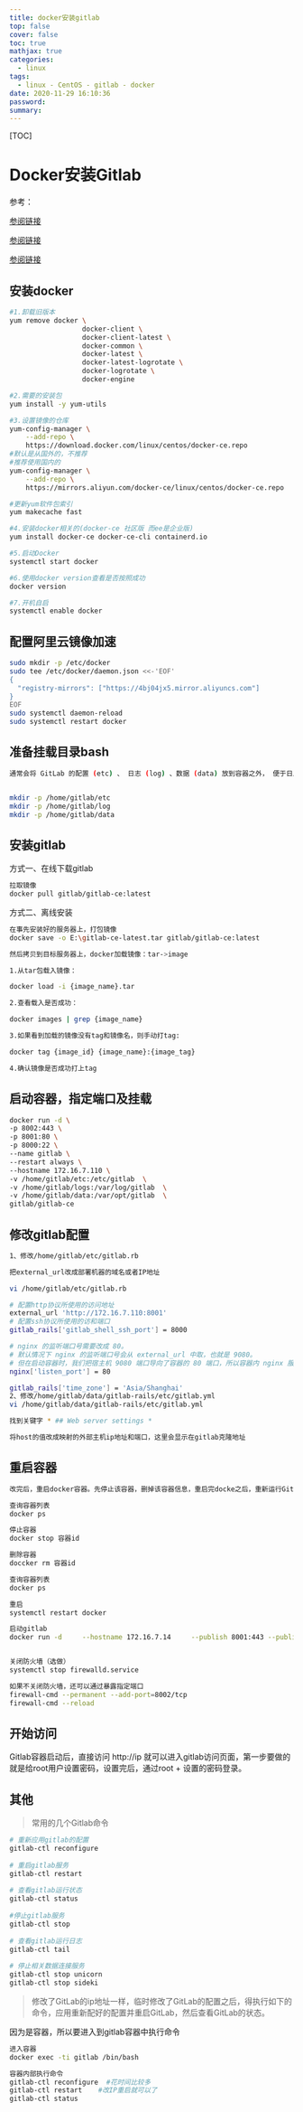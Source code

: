 ```yaml
---
title: docker安装gitlab
top: false
cover: false
toc: true
mathjax: true
categories:
  - linux
tags:
  - linux - CentOS - gitlab - docker
date: 2020-11-29 16:10:36
password:
summary:
---
```


[TOC]

# Docker安装Gitlab
参考：

[参阅链接](https://blog.csdn.net/qq_33619378/article/details/89706222)

[参阅链接](https://www.cnblogs.com/zuxing/articles/9329152.html)

[参阅链接](https://segmentfault.com/a/1190000021229534)

## 安装docker
```bash
#1.卸载旧版本
yum remove docker \
                  docker-client \
                  docker-client-latest \
                  docker-common \
                  docker-latest \
                  docker-latest-logrotate \
                  docker-logrotate \
                  docker-engine

#2.需要的安装包
yum install -y yum-utils

#3.设置镜像的仓库
yum-config-manager \
    --add-repo \
    https://download.docker.com/linux/centos/docker-ce.repo
#默认是从国外的，不推荐
#推荐使用国内的
yum-config-manager \
    --add-repo \
    https://mirrors.aliyun.com/docker-ce/linux/centos/docker-ce.repo

#更新yum软件包索引
yum makecache fast

#4.安装docker相关的(docker-ce 社区版 而ee是企业版)
yum install docker-ce docker-ce-cli containerd.io

#5.启动Docker
systemctl start docker

#6.使用docker version查看是否按照成功
docker version

#7.开机自启
systemctl enable docker
```

## 配置阿里云镜像加速
```bash
sudo mkdir -p /etc/docker
sudo tee /etc/docker/daemon.json <<-'EOF'
{
  "registry-mirrors": ["https://4bj04jx5.mirror.aliyuncs.com"]
}
EOF
sudo systemctl daemon-reload
sudo systemctl restart docker
```
## 准备挂载目录bash
```bash
通常会将 GitLab 的配置 (etc) 、 日志 (log) 、数据 (data) 放到容器之外， 便于日后升级， 因此请先准备这三个目录。


mkdir -p /home/gitlab/etc
mkdir -p /home/gitlab/log
mkdir -p /home/gitlab/data
```
## 安装gitlab
方式一、在线下载gitlab
```bash
拉取镜像
docker pull gitlab/gitlab-ce:latest

```
方式二、离线安装
```bash
在事先安装好的服务器上，打包镜像
docker save -o E:\gitlab-ce-latest.tar gitlab/gitlab-ce:latest

然后拷贝到目标服务器上，docker加载镜像：tar->image

1.从tar包载入镜像：

docker load -i {image_name}.tar

2.查看载入是否成功：

docker images | grep {image_name}

3.如果看到加载的镜像没有tag和镜像名，则手动打tag:

docker tag {image_id} {image_name}:{image_tag}

4.确认镜像是否成功打上tag
```
## 启动容器，指定端口及挂载
```bash
docker run -d \
-p 8002:443 \
-p 8001:80 \
-p 8000:22 \
--name gitlab \
--restart always \
--hostname 172.16.7.110 \
-v /home/gitlab/etc:/etc/gitlab  \
-v /home/gitlab/logs:/var/log/gitlab  \
-v /home/gitlab/data:/var/opt/gitlab  \
gitlab/gitlab-ce

```

## 修改gitlab配置
```bash
1、修改/home/gitlab/etc/gitlab.rb

把external_url改成部署机器的域名或者IP地址

vi /home/gitlab/etc/gitlab.rb

# 配置http协议所使用的访问地址
external_url 'http://172.16.7.110:8001'
# 配置ssh协议所使用的访和端口
gitlab_rails['gitlab_shell_ssh_port'] = 8000

# nginx 的监听端口号需要改成 80。
# 默认情况下 nginx 的监听端口号会从 external_url 中取，也就是 9080。
# 但在启动容器时，我们把宿主机 9080 端口导向了容器的 80 端口，所以容器内 nginx 服务端口应该为 80。
nginx['listen_port'] = 80

gitlab_rails['time_zone'] = 'Asia/Shanghai'
2、修改/home/gitlab/data/gitlab-rails/etc/gitlab.yml
vi /home/gitlab/data/gitlab-rails/etc/gitlab.yml

找到关键字 * ## Web server settings * 

将host的值改成映射的外部主机ip地址和端口，这里会显示在gitlab克隆地址

```
## 重启容器
```bash
改完后，重启docker容器。先停止该容器，删掉该容器信息，重启完docke之后，重新运行GitLab容器

查询容器列表
docker ps

停止容器
docker stop 容器id

删除容器
doccker rm 容器id

查询容器列表
docker ps

重启
systemctl restart docker

启动gitlab
docker run -d     --hostname 172.16.7.14     --publish 8001:443 --publish 8002:80 --publish 8000:22     --name gitlab --restart always     --volume /home/gitlab/etc:/etc/gitlab     --volume /home/gitlab/logs:/var/log/gitlab     --volume /home/gitlab/data:/var/opt/gitlab 镜像id


关闭防火墙（选做）
systemctl stop firewalld.service

如果不关闭防火墙，还可以通过暴露指定端口
firewall-cmd --permanent --add-port=8002/tcp
firewall-cmd --reload
```
## 开始访问
Gitlab容器启动后，直接访问 http://ip  就可以进入gitlab访问页面，第一步要做的就是给root用户设置密码，设置完后，通过root + 设置的密码登录。


## 其他
> 常用的几个Gitlab命令
```bash
# 重新应用gitlab的配置
gitlab-ctl reconfigure
 
# 重启gitlab服务
gitlab-ctl restart
 
# 查看gitlab运行状态
gitlab-ctl status
 
#停止gitlab服务
gitlab-ctl stop
 
# 查看gitlab运行日志
gitlab-ctl tail
 
# 停止相关数据连接服务
gitlab-ctl stop unicorn
gitlab-ctl stop sideki
```

> 修改了GitLab的ip地址一样，临时修改了GitLab的配置之后，得执行如下的命令，应用重新配好的配置并重启GitLab，然后查看GitLab的状态。

因为是容器，所以要进入到gitlab容器中执行命令
```bash
进入容器
docker exec -ti gitlab /bin/bash

容器内部执行命令
gitlab-ctl reconfigure  #花时间比较多
gitlab-ctl restart    #改IP重启就可以了
gitlab-ctl status
```

